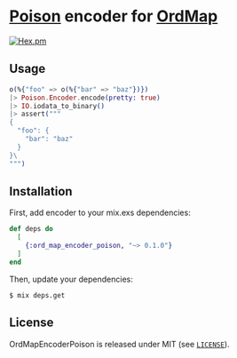 # [Poison](https://github.com/devinus/poison) encoder for [OrdMap](https://github.com/MartinKavik/ord_map)

[![Hex.pm](https://img.shields.io/hexpm/v/ord_map_encoder_poison.svg?style=flat-square)](https://hex.pm/packages/ord_map_encoder_poison)

## Usage
```elixir
o(%{"foo" => o(%{"bar" => "baz"})})
|> Poison.Encoder.encode(pretty: true)
|> IO.iodata_to_binary()
|> assert("""
{
  "foo": {
    "bar": "baz"
  }
}\
""")
```

## Installation

First, add encoder to your mix.exs dependencies:

```elixir
def deps do
  [
    {:ord_map_encoder_poison, "~> 0.1.0"}
  ]
end
```

Then, update your dependencies:

```sh-session
$ mix deps.get
```

## License

OrdMapEncoderPoison is released under MIT (see [`LICENSE`](LICENSE)).

